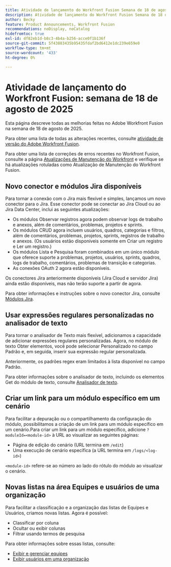 ```yaml
---
title: Atividade de lançamento do Workfront Fusion Semana de 18 de agosto de 2025
description: Atividade de lançamento do Workfront Fusion Semana de 18 de agosto de 2025
author: Becky
feature: Product Announcements, Workfront Fusion
recommendations: noDisplay, noCatalog
hidefromtoc: true
exl-id: df82eb1d-b8c3-4b4a-b256-acce0f1b136f
source-git-commit: 5f43883435b95435fdaf2bd6412e1dc239e659e0
workflow-type: tm+mt
source-wordcount: '433'
ht-degree: 0%

---
```


# Atividade de lançamento do Workfront Fusion: semana de 18 de agosto de 2025

Esta página descreve todas as melhorias feitas no Adobe Workfront Fusion na semana de 18 de agosto de 2025.

Para obter uma lista de todas as alterações recentes, consulte [atividade de versão do Adobe Workfront Fusion](/help/workfront-fusion/fusion-product-releases/fusion-release-activity.md).

Para obter uma lista de correções de erros recentes no Workfront Fusion, consulte a página [Atualizações de Manutenção do Workfront](https://experienceleague.adobe.com/pt-br/docs/workfront-known-issues/releases/current-updates) e verifique se há atualizações rotuladas como Atualização de Manutenção do Workfront Fusion.

## Novo conector e módulos Jira disponíveis

Para tornar a conexão com o Jira mais flexível e simples, lançamos um novo conector para o Jira. Esse conector pode se conectar ao Jira Cloud ou ao Jira Data Center, inclui as seguintes atualizações:

* Os módulos Observar registros agora podem observar logs de trabalho e anexos, além de comentários, problemas, projetos e sprints.
* Os módulos CRUD agora incluem usuários, quadros, categorias e filtros, além de comentários, problemas, projetos, sprints, registros de trabalho e anexos. (Os usuários estão disponíveis somente em Criar um registro e Ler um registro.)
* Os módulos Lista e Pesquisa foram combinados em um único módulo que oferece suporte a problemas, projetos, usuários, sprints, quadros, logs de trabalho, comentários, problemas de transição e categorias.
* As conexões OAuth 2 agora estão disponíveis.

Os conectores Jira anteriormente disponíveis (Jira Cloud e servidor Jira) ainda estão disponíveis, mas não terão suporte a partir de agora.

Para obter informações e instruções sobre o novo conector Jira, consulte [Módulos Jira](/help/workfront-fusion/references/apps-and-modules/third-party-connectors/jira-modules-new.md).

## Usar expressões regulares personalizadas no analisador de texto

Para tornar o analisador de Texto mais flexível, adicionamos a capacidade de adicionar expressões regulares personalizadas. Agora, no módulo de texto Obter elementos, você pode selecionar Personalizado no campo Padrão e, em seguida, inserir sua expressão regular personalizada.

Anteriormente, os padrões regex eram limitados à lista disponível no campo Padrão.

Para obter informações sobre o analisador de texto, incluindo os elementos Get do módulo de texto, consulte [Analisador de texto](/help/workfront-fusion/references/apps-and-modules/tools-and-transformers/text-parser.md).

## Criar um link para um módulo específico em um cenário

Para facilitar a depuração ou o compartilhamento da configuração do módulo, possibilitamos a criação de um link para um módulo específico em um cenário.Para criar um link para um módulo específico, adicione `?moduleId=<module-id>` à URL ao visualizar as seguintes páginas:

* Página de edição do cenário (URL termina em `/edit`)
* Uma execução de cenário específica (a URL termina em `/logs/<log-id>`)

`<module-id>` refere-se ao número ao lado do rótulo do módulo ao visualizar o cenário.

## Novas listas na área Equipes e usuários de uma organização

Para facilitar a classificação e a organização das listas de Equipes e Usuários, criamos novas listas. Agora é possível:

* Classificar por coluna
* Ocultar ou exibir colunas
* Filtrar usando termos de pesquisa

Para obter informações sobre essas listas, consulte:

* [Exibir e gerenciar equipes](/help/workfront-fusion/set-up-and-manage-workfront-fusion/set-up-and-manage-orgs-and-teams/manage-users-and-teams/view-and-manage-teams.md)
* [Exibir usuários em uma organização](/help/workfront-fusion/set-up-and-manage-workfront-fusion/set-up-and-manage-orgs-and-teams/manage-users-and-teams/view-users-in-an-org.md)

